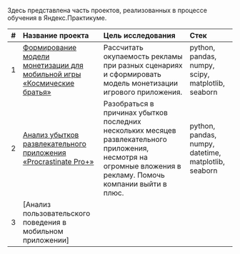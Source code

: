 Здесь представлена часть проектов, реализованных в процессе обучения в Яндекс.Практикуме.

|  #  | Название проекта | Цель исследования | Стек |
| :-: | :--------------- | :---------------- | :--- |
| 1 | [Формирование модели монетизации для мобильной игры «Космические братья»](https://github.com/irashtelm/portfolio/blob/9896b7a1662bf7e1bec0de63cc3ad149378cfc05/space_brothers/space_brothers.ipynb) | Рассчитать окупаемость рекламы при разных сценариях и сформировать модель монетизации игрового приложения. | python, pandas, numpy, scipy, matplotlib, seaborn
| 2 | [Анализ убытков развлекательного приложения «Procrastinate Pro+»](https://github.com/irashtelm/portfolio/blob/main/procrastinate_pro/procrastinate_pro.ipynb) | Разобраться в причинах убытков последних нескольких месяцев развлекательного приложения, несмотря на огромные вложения в рекламу. Помочь компании выйти в плюс. | python, pandas, numpy, datetime, matplotlib, seaborn |
| 3 | [Анализ пользовательского поведения в мобильном приложении] |
